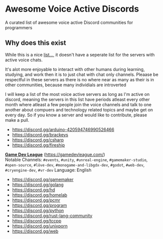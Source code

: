 # Awesome Voice Active Discords
A curated list of awesome voice active Discord communities for programmers

## Why does this exist
While this is a nice [list...](https://github.com/mhxion/awesome-discord-communities), it doesn't have a seperate list for the servers with active voice chats.

It's alot more enjoyable to interact with other humans during learning, studying, and work then it is to just chat with chat only channels. Pleaase be respectful in these servers as there is no where near as many as their is in other communities, because many individials are introverted

I will keep a list of the most voice active servers as long as I'm active on discord, meaning the servers in this list have periods atleast every other month where atleast a few people join the voice channels and talk to one another about compuers and technology related topics and maybe get on every day. So if you know a server and would like to contribute, please make a pull.









* https://discord.gg/arduino-420594746990526466
* https://discord.gg/brackeys
* https://discord.gg/csharp
* https://discord.gg/fireship
  
[__Game Dev League__](https://discord.com/invite/gamedev) (https://gamedevleague.com/) \
Notable Channels: `#events`, `#unity`, `#unreal-engine`, `#gamemaker-studio`, `#open-source`, `#löve-dev`, `#monogame-and-libgdx-dev`, `#godot`, `#web-dev`, `#cryengine-dev`, `#vr-dev`
Language: English

* https://discord.gg/gamemaker
* https://discord.gg/golang
* https://discord.gg/hd
* https://discord.gg/homelab
* https://discord.gg/pcmr
* https://discord.gg/program
* https://discord.gg/python
* https://discord.gg/rust-lang-community
* https://discord.gg/tccpp
* https://discord.gg/unixporn
* https://discord.gg/web
